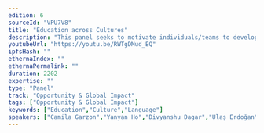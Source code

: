 ```yaml
---
edition: 6
sourceId: "VPU7V8"
title: "Education across Cultures"
description: "This panel seeks to motivate individuals/teams to develop culturally sensitive educational materials in various languages and discuss gaps in the education ecosystem."
youtubeUrl: "https://youtu.be/RWTgDMud_EQ"
ipfsHash: ""
ethernaIndex: ""
ethernaPermalink: ""
duration: 2202
expertise: ""
type: "Panel"
track: "Opportunity & Global Impact"
tags: ["Opportunity & Global Impact"]
keywords: ["Education","Culture","Language"]
speakers: ["Camila Garzon","Yanyan Ho","Divyanshu Dagar","Ulaş Erdoğan","Luka"]
---
```


